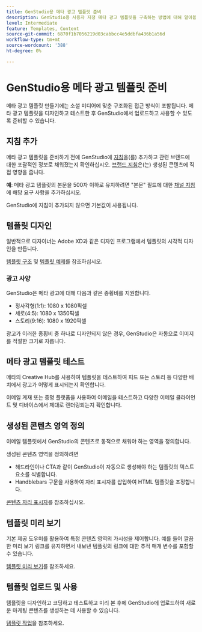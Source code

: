 ```yaml
---
title: GenStudio용 메타 광고 템플릿 준비
description: GenStudio용 사용자 지정 메타 광고 템플릿을 구축하는 방법에 대해 알아봅니다.
level: Intermediate
feature: Templates, Content
source-git-commit: 6870f1b7056219d03cabbcc4e5ddbfa436b1a56d
workflow-type: tm+mt
source-wordcount: '388'
ht-degree: 0%

---
```



# GenStudio용 메타 광고 템플릿 준비

메타 광고 템플릿 만들기에는 소셜 미디어에 맞춘 구조화된 접근 방식이 포함됩니다. 메타 광고 템플릿을 디자인하고 테스트한 후 GenStudio에서 업로드하고 사용할 수 있도록 준비할 수 있습니다.

## 지침 추가

메타 광고 템플릿을 준비하기 전에 GenStudio에 [지침](/help/user-guide/guidelines/overview.md)을(를) 추가하고 관련 브랜드에 대한 포괄적인 정보로 채워졌는지 확인하십시오. [브랜드 지침](/help/user-guide/guidelines/brands.md)은(는) 생성된 콘텐츠에 직접 영향을 줍니다.

**예**: 메타 광고 템플릿의 본문을 500자 이하로 유지하려면 &quot;본문&quot; 필드에 대한 [채널 지침](/help/user-guide/guidelines/brands.md#channel-guidelines)에 해당 요구 사항을 추가하십시오.

GenStudio에 지침이 추가되지 않으면 기본값이 사용됩니다.

## 템플릿 디자인

일반적으로 디자이너는 Adobe XD과 같은 디자인 프로그램에서 템플릿의 시각적 디자인을 만듭니다.

[템플릿 구조](/help/user-guide/content/use-templates.md#anatomy-of-a-template) 및 [템플릿 예제](/help/user-guide/content/customize-template.md#template-examples)를 참조하십시오.

### 광고 사양

GenStudio은 메타 광고에 대해 다음과 같은 종횡비를 지원합니다.

* 정사각형(1:1): 1080 x 1080픽셀
* 세로(4:5): 1080 x 1350픽셀
* 스토리(9:16): 1080 x 1920픽셀

광고가 이러한 종횡비 중 하나로 디자인되지 않은 경우, GenStudio은 자동으로 이미지를 적절한 크기로 자릅니다.

## 메타 광고 템플릿 테스트

메타의 Creative Hub를 사용하여 템플릿을 테스트하여 피드 또는 스토리 등 다양한 배치에서 광고가 어떻게 표시되는지 확인합니다.

이메일 게재 또는 증명 플랫폼을 사용하여 이메일을 테스트하고 다양한 이메일 클라이언트 및 디바이스에서 제대로 렌더링되는지 확인합니다.

## 생성된 콘텐츠 영역 정의

이메일 템플릿에서 GenStudio의 콘텐츠로 동적으로 채워야 하는 영역을 정의합니다.

생성된 콘텐츠 영역을 정의하려면

* 헤드라인이나 CTA과 같이 GenStudio이 자동으로 생성해야 하는 템플릿의 텍스트 요소를 식별합니다.
* Handblebars 구문을 사용하여 자리 표시자를 삽입하여 HTML 템플릿을 조정합니다.

[콘텐츠 자리 표시자](/help/user-guide/content/customize-template.md#content-placeholders)를 참조하십시오.

## 템플릿 미리 보기

기본 제공 도우미를 활용하여 특정 콘텐츠 영역의 가시성을 제어합니다. 예를 들어 깔끔한 미리 보기 링크를 유지하면서 내보낸 템플릿의 링크에 대한 추적 매개 변수를 포함할 수 있습니다.

[템플릿 미리 보기](/help/user-guide/content/customize-template.md#template-preview)를 참조하세요.

## 템플릿 업로드 및 사용

템플릿을 디자인하고 코딩하고 테스트하고 미리 본 후에 GenStudio에 업로드하여 새로운 마케팅 콘텐츠를 생성하는 데 사용할 수 있습니다.

[템플릿 작업](use-templates.md)을 참조하세요.
